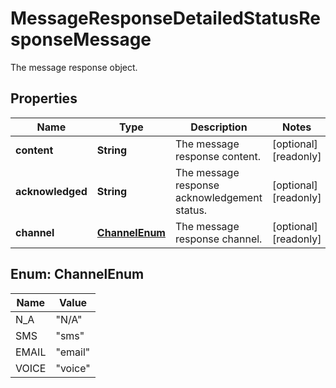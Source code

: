 

# MessageResponseDetailedStatusResponseMessage

The message response object.

## Properties

| Name | Type | Description | Notes |
|------------ | ------------- | ------------- | -------------|
|**content** | **String** | The message response content. |  [optional] [readonly] |
|**acknowledged** | **String** | The message response acknowledgement status. |  [optional] [readonly] |
|**channel** | [**ChannelEnum**](#ChannelEnum) | The message response channel. |  [optional] [readonly] |



## Enum: ChannelEnum

| Name | Value |
|---- | -----|
| N_A | &quot;N/A&quot; |
| SMS | &quot;sms&quot; |
| EMAIL | &quot;email&quot; |
| VOICE | &quot;voice&quot; |



